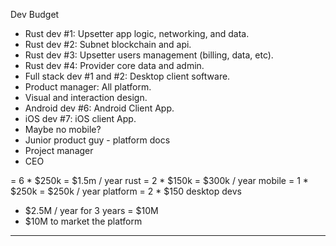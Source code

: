 Dev Budget
- Rust dev #1: Upsetter app logic, networking, and data.
- Rust dev #2: Subnet blockchain and api.
- Rust dev #3: Upsetter users management (billing, data, etc).
- Rust dev #4: Provider core data and admin.
- Full stack dev #1 and #2: Desktop client software.
- Product manager: All platform.
- Visual and interaction design.
- Android dev #6: Android Client App.
- iOS dev #7: iOS client App.
- Maybe no mobile?
- Junior product guy - platform docs
- Project manager
- CEO

= 6 * $250k = $1.5m / year rust
= 2 * $150k = $300k / year mobile
= 1 * $250k = $250k / year platform
= 2 * $150 desktop devs
- $2.5M / year for 3 years = $10M
- $10M to market the platform

---------------
